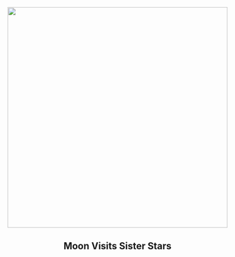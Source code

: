 
<p align="center"><img src="https://apod.nasa.gov/apod/image/2504/PleiadesMoon_Saiz_960.jpg" width="500" height="500"></p>
<h2 align="center"> Moon Visits Sister Stars </h2>
